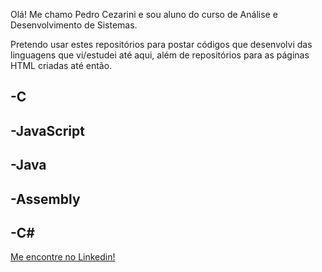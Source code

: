 Olá!
Me chamo Pedro Cezarini e sou aluno do curso de Análise e Desenvolvimento de Sistemas.

Pretendo usar estes repositórios para postar códigos que desenvolvi das linguagens que vi/estudei até aqui, além de repositórios para as páginas HTML criadas até então.

-C
-
-JavaScript
-
-Java
-
-Assembly
-
-C#
-

[Me encontre no Linkedin!](https://www.linkedin.com/in/pedro-cezarini-48888069/)

<!---
PedroCezarini/PedroCezarini is a ✨ special ✨ repository because its `README.md` (this file) appears on your GitHub profile.
You can click the Preview link to take a look at your changes.
--->
